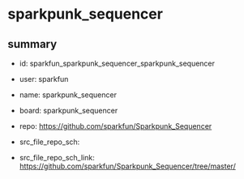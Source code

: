 # sparkpunk_sequencer
 
## summary 
* id: sparkfun_sparkpunk_sequencer_sparkpunk_sequencer
* user: sparkfun
* name: sparkpunk_sequencer
* board: sparkpunk_sequencer
* repo: https://github.com/sparkfun/Sparkpunk_Sequencer



* src_file_repo_sch: 
* src_file_repo_sch_link: https://github.com/sparkfun/Sparkpunk_Sequencer/tree/master/






